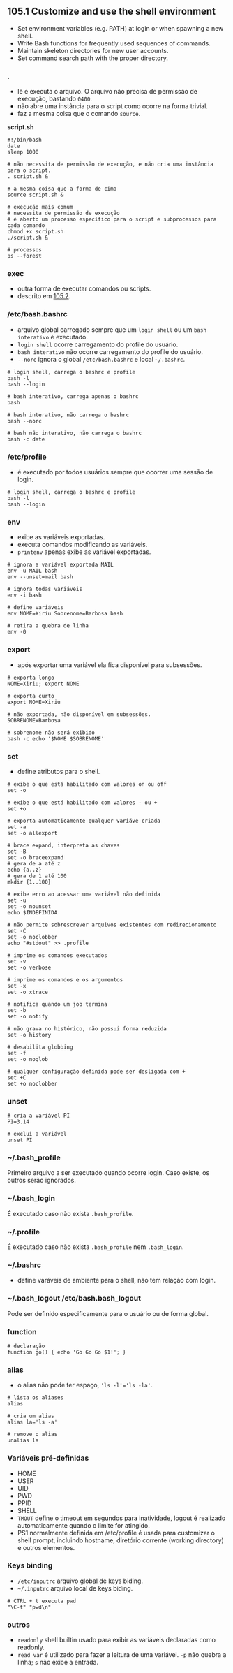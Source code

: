 ## 105.1 Customize and use the shell environment

* Set environment variables (e.g. PATH) at login or when spawning a new shell.
* Write Bash functions for frequently used sequences of commands.
* Maintain skeleton directories for new user accounts.
* Set command search path with the proper directory.

### .

* lê e executa o arquivo. O arquivo não precisa de permissão de execução, bastando `0400`.
* não abre uma instância para o script como ocorre na forma trivial.
* faz a mesma coisa que o comando `source`.

**script.sh**
```shell
#!/bin/bash
date
sleep 1000
```

```shell
# não necessita de permissão de execução, e não cria uma instância para o script.
. script.sh &

# a mesma coisa que a forma de cima
source script.sh &

# execução mais comum
# necessita de permissão de execução
# é aberto um processo específico para o script e subprocessos para cada comando
chmod +x script.sh
./script.sh &

# processos
ps --forest
```

### exec

* outra forma de executar comandos ou scripts.
* descrito em [105.2](105.2).

### /etc/bash.bashrc

* arquivo global carregado sempre que um `login shell` ou um `bash interativo` é executado.
* `login shell` ocorre carregamento do profile do usuário.
* `bash interativo` não ocorre carregamento do profile do usuário.
* `--norc` ignora o global `/etc/bash.bashrc` e local `~/.bashrc`.

```shell
# login shell, carrega o bashrc e profile
bash -l
bash --login

# bash interativo, carrega apenas o bashrc
bash

# bash interativo, não carrega o bashrc
bash --norc

# bash não interativo, não carrega o bashrc
bash -c date
```

### /etc/profile

* é executado por todos usuários sempre que ocorrer uma sessão de login.

```shell
# login shell, carrega o bashrc e profile
bash -l
bash --login
```

### env

* exibe as variáveis exportadas.
* executa comandos modificando as variáveis.
* `printenv` apenas exibe as variável exportadas.

```shell
# ignora a variável exportada MAIL
env -u MAIL bash
env --unset=mail bash

# ignora todas variáveis
env -i bash

# define variáveis
env NOME=Xiriu Sobrenome=Barbosa bash

# retira a quebra de linha
env -0
```

### export

* após exportar uma variável ela fica disponível para subsessões.

```shell
# exporta longo
NOME=Xiriu; export NOME

# exporta curto
export NOME=Xiriu

# não exportada, não disponível em subsessões.
SOBRENOME=Barbosa

# sobrenome não será exibido
bash -c echo '$NOME $SOBRENOME'
```

### set

* define atributos para o shell.

```shell
# exibe o que está habilitado com valores on ou off
set -o

# exibe o que está habilitado com valores - ou +
set +o

# exporta automaticamente qualquer variáve criada
set -a
set -o allexport

# brace expand, interpreta as chaves
set -B
set -o braceexpand
# gera de a até z
echo {a..z}
# gera de 1 até 100
mkdir {1..100}

# exibe erro ao acessar uma variável não definida
set -u
set -o nounset
echo $INDEFINIDA

# não permite sobrescrever arquivos existentes com redirecionamento
set -C
set -o noclobber
echo "#stdout" >> .profile

# imprime os comandos executados
set -v
set -o verbose

# imprime os comandos e os argumentos
set -x
set -o xtrace

# notifica quando um job termina
set -b
set -o notify

# não grava no histórico, não possui forma reduzida
set -o history

# desabilita globbing
set -f
set -o noglob

# qualquer configuração definida pode ser desligada com +
set +C
set +o noclobber
```

### unset

```shell
# cria a variável PI
PI=3.14

# exclui a variável
unset PI
```

### ~/.bash_profile

Primeiro arquivo a ser executado quando ocorre login. Caso existe, os outros serão ignorados.

### ~/.bash_login

É executado caso não exista `.bash_profile`.

### ~/.profile

É executado caso não exista `.bash_profile` nem `.bash_login`.

### ~/.bashrc

* define varáveis de ambiente para o shell, não tem relação com login.

### ~/.bash_logout /etc/bash.bash_logout

Pode ser definido especificamente para o usuário ou de forma global.

### function

```shell
# declaração
function go() { echo 'Go Go Go $1!'; }
```

### alias

* o alias não pode ter espaço, `'ls -l'='ls -la'`.

```shell
# lista os aliases
alias

# cria um alias
alias la='ls -a'

# remove o alias
unalias la
```

### Variáveis pré-definidas

* HOME
* USER
* UID
* PWD
* PPID
* SHELL
* `TMOUT` define o timeout em segundos para inatividade, logout é realizado automaticamente quando o limite for atingido.
* PS1 normalmente definida em /etc/profile é usada para customizar o shell prompt, incluindo hostname, diretório corrente (working directory) e outros elementos.

### Keys binding

* `/etc/inputrc` arquivo global de keys biding.
* `~/.inputrc` arquivo local de keys biding.

```
# CTRL + t executa pwd
"\C-t" "pwd\n"
```

### outros

* `readonly` shell builtin usado para exibir as variáveis declaradas como readonly.
* `read var` é utilizado para fazer a leitura de uma variável. `-p` não quebra a linha; `s` não exibe a entrada.
